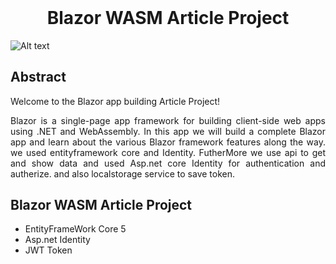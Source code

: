 <html>
 <header>
  
<meta name="google-site-verification" content="abV3V858utKxyRba-szr6Yd-KlbT0_esp5gJMyL-s4w" />
 </header>


<h1 color="blue" align="center" >Blazor WASM Article Project</h1>

<img
  src="../Images/Result.png"
  alt="Alt text"
  title="Optional title"
  style="display: inline-block; margin: 0 auto; max-width: 300px">


<h2>Abstract</h2>
    <div style="text-align: justify;text-justify: inter-word;">
Welcome to the Blazor app building Article Project!

Blazor is a single-page app framework for building client-side web apps using .NET and WebAssembly. In this app we will build a complete Blazor app and learn about the various Blazor framework features along the way.
we used entityframework core and Identity. FutherMore we use api to get and show data and used Asp.net core Identity for authentication and autherize. and also localstorage service to save token.
 </div>
 

<h2>Blazor WASM Article Project</h2>
 <ul>
  <li>EntityFrameWork Core 5</li>
  <li>Asp.net Identity</li>
  <li>JWT Token</li>
 
</ul> 

